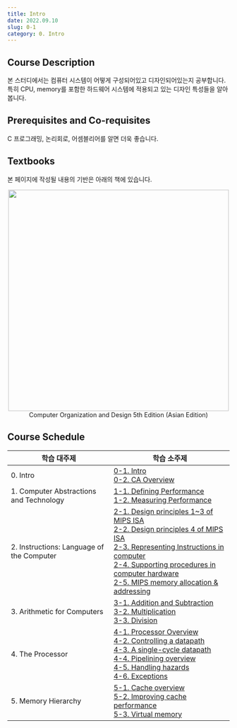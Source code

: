 ```yaml
---
title: Intro
date: 2022.09.10
slug: 0-1
category: 0. Intro
---
```


## Course Description
본 스터디에서는 컴퓨터 시스템이 어떻게 구성되어있고 디자인되어있는지 공부합니다. </br> 특히 CPU, memory를 포함한 하드웨어 시스템에 적용되고 있는 디자인 특성들을 알아봅니다.


## Prerequisites and Co-requisites
C 프로그래밍, 논리회로, 어셈블리어를 알면 더욱 좋습니다.


## Textbooks
본 페이지에 작성될 내용의 기반은 아래의 책에 있습니다.
<center>
<img src="/computer-architecture/0-1/01.jpg"  width="500">
Computer Organization and Design 5th Edition (Asian Edition)
</center>


## Course Schedule
<table> 
<thead> 
<tr> 
<th>학습 대주제</th>  
<th>학습 소주제</th>  
</tr>  
</thead> 
<tbody>  
<tr> 
<td>0. Intro</td> 
<td> 
<a href="https://choiminjun.com/study/computer-architecture/0-1" class="logo">0-1. Intro</a><br> 
<a href="https://choiminjun.com/study/computer-architecture/0-2" class="logo">0-2. CA Overview</a>
</td> 
</tr> 
<tr> 
<td>1. Computer Abstractions and Technology</td> 
<td> 
<a href="https://choiminjun.com/study/computer-architecture/1-1" class="logo">1-1. Defining Performance</a><br> 
<a href="https://choiminjun.com/study/computer-architecture/1-2" class="logo">1-2. Measuring Performance</a>
</td> 
</tr> 
<tr> 
<td>2. Instructions: Language of the Computer</td> 
<td> 
<a href="https://choiminjun.com/study/computer-architecture/2-1" class="logo">2-1. Design principles 1~3 of MIPS ISA</a><br> 
<a href="https://choiminjun.com/study/computer-architecture/2-2" class="logo">2-2. Design principles 4 of MIPS ISA</a><br> 
<a href="https://choiminjun.com/study/computer-architecture/2-3" class="logo">2-3. Representing Instructions in computer</a><br> 
<a href="https://choiminjun.com/study/computer-architecture/2-4" class="logo">2-4. Supporting procedures in computer hardware</a><br>  
<a href="https://choiminjun.com/study/computer-architecture/2-4" class="logo">2-5. MIPS memory allocation & addressing</a>
</td>
</tr>  
<tr>  
<td>3. Arithmetic for Computers</td> 
<td> 
<a href="https://choiminjun.com/study/computer-architecture/3-1" class="logo">3-1. Addition and Subtraction</a><br> 
<a href="https://choiminjun.com/study/computer-architecture/3-2" class="logo">3-2. Multiplication</a><br> 
<a href="https://choiminjun.com/study/computer-architecture/3-3" class="logo">3-3. Division</a>
</td>
</tr>  
<tr>  
<td>4. The Processor</td>
<td> 
<a href="https://choiminjun.com/study/computer-architecture/4-1" class="logo">4-1. Processor Overview</a><br>
<a href="https://choiminjun.com/study/computer-architecture/4-2" class="logo">4-2. Controlling a datapath</a><br>
<a href="https://choiminjun.com/study/computer-architecture/4-3" class="logo">4-3. A single-cycle datapath</a><br>
<a href="https://choiminjun.com/study/computer-architecture/4-4" class="logo">4-4. Pipelining overview</a><br>
<a href="https://choiminjun.com/study/computer-architecture/4-6" class="logo">4-5. Handling hazards</a><br>
<a href="https://choiminjun.com/study/computer-architecture/4-7" class="logo">4-6. Exceptions</a>
</td>
</tr>
<tr>  
<td>5. Memory Hierarchy</td>
<td> 
<a href="https://choiminjun.com/study/computer-architecture/5-1" class="logo">5-1. Cache overview</a><br>
<a href="https://choiminjun.com/study/computer-architecture/5-2" class="logo">5-2. Improving cache performance</a><br>
<a href="https://choiminjun.com/study/computer-architecture/5-3" class="logo">5-3. Virtual memory</a>
</td>
</tr>   
</tbody> 
</table>

